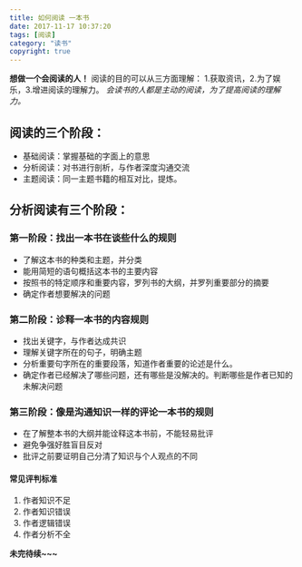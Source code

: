 ```yaml
---
title: 如何阅读 一本书
date: 2017-11-17 10:37:20
tags: [阅读]
category: "读书"
copyright: true
---
```

**想做一个会阅读的人！**
阅读的目的可以从三方面理解：
1.获取资讯，2.为了娱乐，3.增进阅读的理解力。
*会读书的人都是主动的阅读，为了提高阅读的理解力。*
<!-- more -->

## 阅读的三个阶段：

- 基础阅读：掌握基础的字面上的意思
- 分析阅读：对书进行剖析，与作者深度沟通交流
- 主题阅读：同一主题书籍的相互对比，提炼。

## 分析阅读有三个阶段：
### 第一阶段：找出一本书在谈些什么的规则
- 了解这本书的种类和主题，并分类
- 能用简短的语句概括这本书的主要内容
- 按照书的特定顺序和重要内容，罗列书的大纲，并罗列重要部分的摘要
- 确定作者想要解决的问题

### 第二阶段：诊释一本书的内容规则
- 找出关键字，与作者达成共识
- 理解关键字所在的句子，明确主题
- 分析重要句字所在的重要段落，知道作者重要的论述是什么。
- 确定作者已经解决了哪些问题，还有哪些是没解决的。判断哪些是作者已知的未解决问题

### 第三阶段：像是沟通知识一样的评论一本书的规则
- 在了解整本书的大纲并能诠释这本书前，不能轻易批评
- 避免争强好胜盲目反对
- 批评之前要证明自己分清了知识与个人观点的不同
#### 常见评判标准
1. 作者知识不足
2. 作者知识错误
3. 作者逻辑错误
4. 作者分析不全

**未完待续~~~**